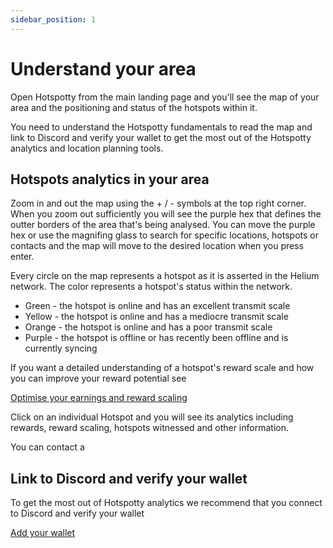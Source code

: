 ```yaml
---
sidebar_position: 1
---
```


# Understand your area

Open Hotspotty from the main landing page and you'll see the map of your area and the positioning and status of the hotspots within it.  

You need to understand the Hotspotty fundamentals to read the map and link to Discord and verify your wallet to get the most out of the Hotspotty analytics and location planning tools.

## Hotspots analytics in your area

Zoom in and out the map using the + / - symbols at the top right corner. When you zoom out sufficiently you will see the purple hex that defines the outter borders of the area that's being analysed. You can move the purple hex or use the magnifing glass to search for specific locations, hotspots or contacts and the map will move to the desired location when you press enter.  

Every circle on the map represents a hotspot as it is asserted in the Helium network. The color represents a hotspot's status within the network. 

- Green - the hotspot is online and has an excellent transmit scale
- Yellow - the hotspot is online and has a mediocre transmit scale 
- Orange - the hotspot is online and has a poor transmit scale
- Purple - the hotspot is offline or has recently been offline and is currently syncing

If you want a detailed understanding of a hotspot's reward scale and how you can improve your reward potential see

[Optimise your earnings and reward scaling](../expand-the-network/optimise-your-earnings-and-reward-scaling.md)

Click on an individual Hotspot and you will see its analytics including rewards, reward scaling, hotspots witnessed and other information. 

You can contact a

## Link to Discord and verify your wallet

To get the most out of Hotspotty analytics we recommend that you connect to Discord and verify your wallet 

[Add your wallet](add-your-wallet.md)


